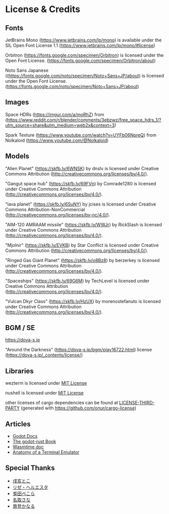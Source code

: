 # License & Credits

## Fonts

JetBrains Mono (https://www.jetbrains.com/lp/mono) is available under the SIL Open Font License 1.1 (https://www.jetbrains.com/lp/mono/#license)

Orbitron (https://fonts.google.com/specimen/Orbitron) is licensed under the Open Font License. (https://fonts.google.com/specimen/Orbitron/about)

Noto Sans Japanese ((https://fonts.google.com/noto/specimen/Noto+Sans+JP/about) is licensed under the Open Font License. (https://fonts.google.com/noto/specimen/Noto+Sans+JP/about)

## Images

Space HDRs (https://imgur.com/a/moRhZ) from (https://www.reddit.com/r/blender/comments/3ebzwz/free_space_hdrs_1/?utm_source=share&utm_medium=web2x&context=3)

Spark Texture (https://www.youtube.com/watch?v=UYFb06NpreQ) from Nolkaloid (https://www.youtube.com/@Nolkaloid)

## Models

"Alien Planet" (https://skfb.ly/6WNSK) by dnslv is licensed under Creative Commons Attribution (http://creativecommons.org/licenses/by/4.0/).

"Gangut space hub" (https://skfb.ly/69FVn) by Comrade1280 is licensed under Creative Commons Attribution (http://creativecommons.org/licenses/by/4.0/).

"lava planet" (https://skfb.ly/6SuNY) by jcises is licensed under Creative Commons Attribution-NonCommercial (http://creativecommons.org/licenses/by-nc/4.0/).

"AIM-120 AMRAAM missile" (https://skfb.ly/WWJr) by RickSlash is licensed under Creative Commons Attribution (http://creativecommons.org/licenses/by/4.0/).

"Mjolnir" (https://skfb.ly/EVKB) by Star Conflict is licensed under Creative Commons Attribution (http://creativecommons.org/licenses/by/4.0/).

"Ringed Gas Giant Planet" (https://skfb.ly/o8Bz8) by berzerkey is licensed under Creative Commons Attribution (http://creativecommons.org/licenses/by/4.0/).

"Spaceships" (https://skfb.ly/69G6M) by TechLevel is licensed under Creative Commons Attribution (http://creativecommons.org/licenses/by/4.0/).

"Vulcan Dkyr Class" (https://skfb.ly/HzUX) by morenostefanuto is licensed under Creative Commons Attribution (http://creativecommons.org/licenses/by/4.0/).

## BGM / SE

https://dova-s.jp

"Around the Darkness" (https://dova-s.jp/bgm/play16722.html) license (https://dova-s.jp/_contents/license/)


## Libraries

wezterm is licensed under [MIT License](../crates/wezterm/LICENSE.md)

nushell is licensed under [MIT License](../crates/nushell/LICENSE)

other licenses of cargo dependencies can be found at [LICENSE-THIRD-PARTY](./docs/LICENSE-THIRD-PARTY) (generated with https://github.com/onur/cargo-license)

## Articles

- [Godot Docs](https://docs.godotengine.org/en/stable/)
- [The godot-rust Book](https://godot-rust.github.io/book/index.html)
- [Wasmtime doc](https://docs.wasmtime.dev/)
- [Anatomy of a Terminal Emulator](https://poor.dev/blog/terminal-anatomy/)

## Special Thanks

- [戌亥とこ](https://www.youtube.com/@InuiToko)
- [リゼ・ヘルエスタ](https://www.youtube.com/@LizeHelesta)
- [兎田ぺこら](https://www.youtube.com/@usadapekora)
- [名取さな](https://www.youtube.com/@sana_natori)
- [南登かなる](https://www.youtube.com/@nantokanaru0405)
